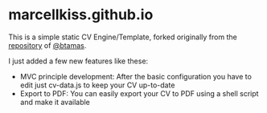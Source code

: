 marcellkiss.github.io
=====================
This is a simple static CV Engine/Template, forked originally from the [repository](https://github.com/btamas/btamas.github.com) of [@btamas](https://github.com/btamas).

I just added a few new features like these:
 - MVC principle development: After the basic configuration you have to edit just cv-data.js to keep your CV up-to-date
 - Export to PDF: You can easily export your CV to PDF using a shell script and make it available
